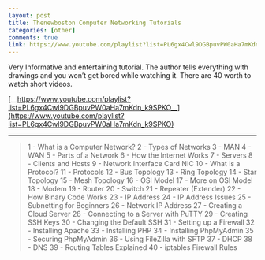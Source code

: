 ```yaml
---
layout: post
title: Thenewboston Computer Networking Tutorials
categories: [other]
comments: true
link: https://www.youtube.com/playlist?list=PL6gx4Cwl9DGBpuvPW0aHa7mKdn_k9SPKO
---
```


Very Informative and entertaining tutorial. The author tells everything with drawings and you won’t get bored while watching it. There are 40 worth to watch short videos.

[__https://www.youtube.com/playlist?list=PL6gx4Cwl9DGBpuvPW0aHa7mKdn_k9SPKO__](https://www.youtube.com/playlist?list=PL6gx4Cwl9DGBpuvPW0aHa7mKdn_k9SPKO)

___

> 1 - What is a Computer Network?
> 2 - Types of Networks
> 3 - MAN
> 4 - WAN
> 5 - Parts of a Network
> 6 - How the Internet Works
> 7 - Servers
> 8 - Clients and Hosts
> 9 - Network Interface Card NIC
> 10 - What is a Protocol?
> 11 - Protocols
> 12 - Bus Topology
> 13 - Ring Topology
> 14 - Star Topology
> 15 - Mesh Topology
> 16 - OSI Model
> 17 - More on OSI Model
> 18 - Modem
> 19 - Router
> 20 - Switch
> 21 - Repeater (Extender)
> 22 - How Binary Code Works
> 23 - IP Address
> 24 - IP Address Issues
> 25 - Subnetting for Beginners
> 26 - Network IP Address
> 27 - Creating a Cloud Server
> 28 - Connecting to a Server with PuTTY
> 29 - Creating SSH Keys
> 30 - Changing the Default SSH
> 31 - Setting up a Firewall
> 32 - Installing Apache 
> 33 - Installing PHP
> 34 - Installing PhpMyAdmin
> 35 - Securing PhpMyAdmin
> 36 - Using FileZilla with SFTP
> 37 - DHCP
> 38 - DNS
> 39 - Routing Tables Explained
> 40 - iptables Firewall Rules